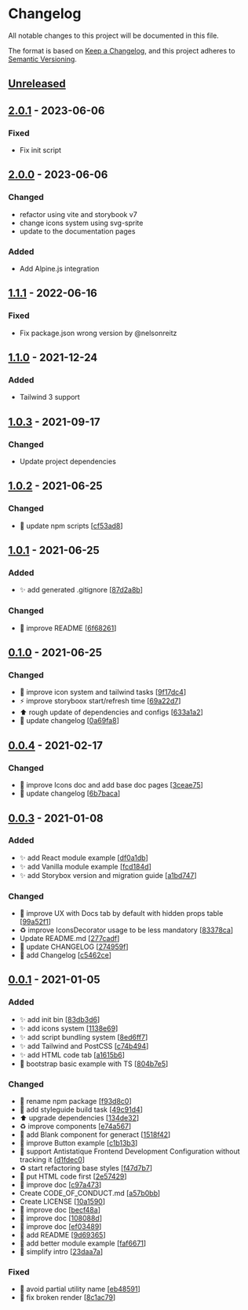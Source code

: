 # Changelog
All notable changes to this project will be documented in this file.

The format is based on [Keep a Changelog](https://keepachangelog.com/en/1.0.0/),
and this project adheres to [Semantic Versioning](https://semver.org/spec/v2.0.0.html).

## [Unreleased]

## [2.0.1] - 2023-06-06
### Fixed
- Fix init script

## [2.0.0] - 2023-06-06
### Changed
- refactor using vite and storybook v7
- change icons system using svg-sprite
- update to the documentation pages

### Added
- Add Alpine.js integration

## [1.1.1] - 2022-06-16
### Fixed
- Fix package.json wrong version by @nelsonreitz

## [1.1.0] - 2021-12-24
### Added
- Tailwind 3 support

## [1.0.3] - 2021-09-17
### Changed
- Update project dependencies

## [1.0.2] - 2021-06-25
### Changed
- 🔧 update npm scripts \[[cf53ad8](https://github.com/frontend/storybox/commit/cf53ad88af059700366592a0a4d00afb6f3cfe6a)]

## [1.0.1] - 2021-06-25
### Added
- ✨ add generated .gitignore \[[87d2a8b](https://github.com/frontend/storybox/commit/87d2a8bb4787b0fbc8d4a8e834a1a56f5144fca6)]

### Changed
- 📝 improve README \[[6f68261](https://github.com/frontend/storybox/commit/6f682619c6b38d08646b884da3a689c09106c5e3)]

## [0.1.0] - 2021-06-25
### Changed
- 🎨 improve icon system and tailwind tasks \[[9f17dc4](https://github.com/frontend/storybox/commit/9f17dc42b1ed8046673adfca5f025832023ad7f1)]
- ⚡ improve storyboox start/refresh time \[[69a22d7](https://github.com/frontend/storybox/commit/69a22d72c9bcaee9fb0a49de11000d6b5487e11c)]
- ⬆️ rough update of dependencies and configs \[[633a1a2](https://github.com/frontend/storybox/commit/633a1a2b52121c2b35f3991ab9dae9db1b53b42f)]
- 📝 update changelog \[[0a69fa8](https://github.com/frontend/storybox/commit/0a69fa848aaa124600e125e749e0ac01db84e46a)]

## [0.0.4] - 2021-02-17
### Changed
- 🎨 improve Icons doc and add base doc pages \[[3ceae75](https://github.com/frontend/storybox/commit/3ceae758d4fb213f20ec993eb1aededffd8436ec)]
- 📝 update changelog \[[6b7baca](https://github.com/frontend/storybox/commit/6b7baca6d09afa3f9e2ca03f3a6e1828109124ad)]

## [0.0.3] - 2021-01-08
### Added
- ✨ add React module example \[[df0a1db](https://github.com/frontend/storybox/commit/df0a1db64e3ec5af7a562334364651385e35f761)]
- ✨ add Vanilla module example \[[fcd184d](https://github.com/frontend/storybox/commit/fcd184d18c7b9be89723b311045d21dda9a7dd1d)]
- ✨ add Storybox version and migration guide \[[a1bd747](https://github.com/frontend/storybox/commit/a1bd747b8b9dc399ee26b8339937978b62921510)]

### Changed
- 🚸 improve UX with Docs tab by default with hidden props table \[[99a52f1](https://github.com/frontend/storybox/commit/99a52f12007263816bb9ff85e472f6e8f90b34b4)]
- ♻️ improve IconsDecorator usage to be less mandatory \[[83378ca](https://github.com/frontend/storybox/commit/83378caa4f68dcbd3d3bcf547682e9200f1f387c)]
- Update README.md \[[277cadf](https://github.com/frontend/storybox/commit/277cadfc1ff73b154c355ab3b2354bc7b81f8a1a)]
- 📝 update CHANGELOG \[[274959f](https://github.com/frontend/storybox/commit/274959f3442e75e1f5191c6db9287c4ebcea2082)]
- 📝 add Changelog \[[c5462ce](https://github.com/frontend/storybox/commit/c5462cee7f1e9702f5c8bb9fdccfd81958e1bc55)]

## [0.0.1] - 2021-01-05
### Added
- ✨ add init bin \[[83db3d6](https://github.com/frontend/storybox/commit/83db3d66b10153230310f1409b15b1f84d218e86)]
- ✨ add icons system \[[1138e69](https://github.com/frontend/storybox/commit/1138e692f76f53d50b9c4fa9b0d2f212ed9727a2)]
- ✨ add script bundling system \[[8ed6ff7](https://github.com/frontend/storybox/commit/8ed6ff7b20cc3a50c5149c294720e5ac6a654090)]
- ✨ add Tailwind and PostCSS \[[c74b494](https://github.com/frontend/storybox/commit/c74b494f1998a0569d0427008b62f216faf565ae)]
- ✨ add HTML code tab \[[a1615b6](https://github.com/frontend/storybox/commit/a1615b65dc46f0b9adcf75be59368e2be992b751)]
- 🎉 bootstrap basic example with TS \[[804b7e5](https://github.com/frontend/storybox/commit/804b7e53f3277e4e1ecf386043a588042e0d7969)]

### Changed
- 🔧 rename npm package \[[f93d8c0](https://github.com/frontend/storybox/commit/f93d8c09e646e21d5c01cf33c8ab18cfd160edcd)]
- 🔧 add styleguide build task \[[49c91d4](https://github.com/frontend/storybox/commit/49c91d438d373e2a6d99c88497d498335eacd00d)]
- ⬆️ upgrade dependencies \[[134de32](https://github.com/frontend/storybox/commit/134de325398310c43d961c1f50d8b8454eb635c5)]
- ♻️ improve components \[[e74a567](https://github.com/frontend/storybox/commit/e74a5673a8f2d49026c647db9bce779dd79e5a73)]
- 💄 add Blank component for generact \[[1518f42](https://github.com/frontend/storybox/commit/1518f422a157c60d28940bc424722d77a8912c81)]
- 🎨 improve Button example \[[c1b13b3](https://github.com/frontend/storybox/commit/c1b13b3a81253a6a7275b58cdbad4e01d8680f3a)]
- 🔧 support Antistatique Frontend Development Configuration without tracking it \[[d1fdec0](https://github.com/frontend/storybox/commit/d1fdec0458a83d117821c5342cd4d5b22c13eb48)]
- ♻️ start refactoring base styles \[[f47d7b7](https://github.com/frontend/storybox/commit/f47d7b7f574d907a5a6d98e89043b9beac785f16)]
- 🔧 put HTML code first \[[2e57429](https://github.com/frontend/storybox/commit/2e5742930416e0ca553b8c8917632d8fcbf8c2df)]
- 📝 improve doc \[[c97a473](https://github.com/frontend/storybox/commit/c97a47382c34d1fb053e93f96e12bfdcb7892d5b)]
- Create CODE_OF_CONDUCT.md \[[a57b0bb](https://github.com/frontend/storybox/commit/a57b0bbb1960eb292690e8f5ed7882f2048856a0)]
- Create LICENSE \[[10a1590](https://github.com/frontend/storybox/commit/10a15907f1eab039784f14727c46a863a6d0af1e)]
- 📝 improve doc \[[becf48a](https://github.com/frontend/storybox/commit/becf48a9b101fd38ac28d74b49c5f576573b1295)]
- 📝 improve doc \[[108088d](https://github.com/frontend/storybox/commit/108088d150ac7ac1385d2c95755b88c62c070fca)]
- 📝 improve doc \[[ef03489](https://github.com/frontend/storybox/commit/ef0348934dce1f287daaee7599c77af2a57a0ccf)]
- 📝 add README \[[9d69365](https://github.com/frontend/storybox/commit/9d6936577e75823fa64b212193be2184e8b876f4)]
- 📝 add better module example \[[faf6671](https://github.com/frontend/storybox/commit/faf6671f2c8f8bd73cde2618b9917dc8b0fa2711)]
- 📝 simplify intro \[[23daa7a](https://github.com/frontend/storybox/commit/23daa7af5fdc29d1066f253c7a8739a7f88f4c24)]

### Fixed
- 🐛 avoid partial utility name \[[eb48591](https://github.com/frontend/storybox/commit/eb48591e772cb1009eb4433bfe580a6d188f1ae8)]
- 🐛 fix broken render \[[8c1ac79](https://github.com/frontend/storybox/commit/8c1ac7968a68c71ab69b2ae17e9e26948e8c61d4)]

[Unreleased]: https://github.com/frontend/storybox/compare/2.0.1...HEAD
[2.0.1]: https://github.com/frontend/storybox/compare/2.0.0...2.0.1
[2.0.0]: https://github.com/frontend/storybox/compare/1.1.1...2.0.0
[1.1.1]: https://github.com/frontend/storybox/compare/1.1.0...1.1.1
[1.1.0]: https://github.com/frontend/storybox/compare/1.0.3...1.1.0
[1.0.3]: https://github.com/frontend/storybox/compare/1.0.2...1.0.3
[1.0.2]: https://github.com/frontend/storybox/compare/1.0.1...1.0.2
[1.0.1]: https://github.com/frontend/storybox/compare/0.1.0...1.0.1
[0.1.0]: https://github.com/frontend/storybox/compare/0.0.4...0.1.0
[0.0.4]: https://github.com/frontend/storybox/compare/0.0.3...0.0.4
[0.0.3]: https://github.com/frontend/storybox/compare/0.0.1...0.0.3
[0.0.1]: https://github.com/frontend/storybox/releases/tag/0.0.1
